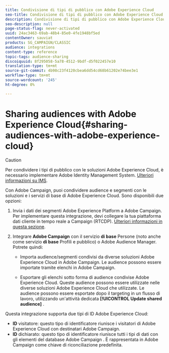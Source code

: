 ```yaml
---
title: Condivisione di tipi di pubblico con Adobe Experience Cloud
seo-title: Condivisione di tipi di pubblico con Adobe Experience Cloud
description: Condivisione di tipi di pubblico con Adobe Experience Cloud
seo-description: null
page-status-flag: never-activated
uuid: 24ac3463-69ab-48b4-85e0-4fe1948bf5ed
contentOwner: sauviat
products: SG_CAMPAIGN/CLASSIC
audience: integrations
content-type: reference
topic-tags: audience-sharing
discoiquuid: 8f295058-5a78-4512-9bdf-d5f022457e10
translation-type: tm+mt
source-git-commit: 4b98c23f4120cbea6dd54cd68b61202e74bee3e1
workflow-type: tm+mt
source-wordcount: '245'
ht-degree: 0%

---
```



# Sharing audiences with Adobe Experience Cloud{#sharing-audiences-with-adobe-experience-cloud}

>[!CAUTION]
>
>Per condividere i tipi di pubblico con le soluzioni Adobe Experience Cloud, è necessario implementare  Adobe  Identity Management System. [Ulteriori informazioni su IMS](../../integrations/using/about-adobe-id.md).

Con  Adobe Campaign, puoi condividere audience e segmenti con le soluzioni e i servizi di base di Adobe Experience Cloud. Sono disponibili due opzioni:

1. Invia i dati dei segmenti Adobe Experience Platform a  Adobe Campaign. Per implementare questa integrazione, devi collegare la tua piattaforma dati cliente in tempo reale a Campaign (RTCDP). [Ulteriori informazioni in questa sezione](https://docs.adobe.com/content/help/en/experience-platform/rtcdp/destinations/destinations-cat/adobe-destinations/adobe-campaign-destination.html).


1. Integrare **Adobe Campaign** con il servizio **di base** Persone (noto anche come servizio **di base** Profili e pubblico) o Adobe Audience Manager. Potrete quindi:

   * Importa audience/segmenti condivisi da diverse soluzioni Adobe Experience Cloud in  Adobe Campaign. Le audience possono essere importate tramite elenchi in  Adobe Campaign.

   * Esportare gli elenchi sotto forma di audience condivise Adobe Experience Cloud. Queste audience possono essere utilizzate nelle diverse soluzioni Adobe Experience Cloud che utilizzate. Le audience possono essere esportate dopo il targeting in un flusso di lavoro, utilizzando un&#39;attività dedicata **[!UICONTROL Update shared audience]** .

Questa integrazione supporta due tipi di ID Adobe Experience Cloud:

* **ID** visitatore: questo tipo di identificatore riunisce i visitatori di Adobe Experience Cloud con  destinatari Adobe Campaign.
* **ID** dichiarato: questo tipo di identificatore riunisce tutti i tipi di dati con gli elementi del database Adobe Campaign . È rappresentata in  Adobe Campaign come chiave di riconciliazione predefinita.
